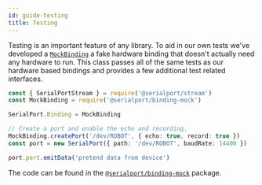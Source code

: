 ```yaml
---
id: guide-testing
title: Testing
---
```


Testing is an important feature of any library. To aid in our own tests we've developed a [`MockBinding`](api-binding-mock) a fake hardware binding that doesn't actually need any hardware to run. This class passes all of the same tests as our hardware based bindings and provides a few additional test related interfaces.

```ts
const { SerialPortStream } = require('@serialport/stream')
const MockBinding = require('@serialport/binding-mock')

SerialPort.Binding = MockBinding

// Create a port and enable the echo and recording.
MockBinding.createPort('/dev/ROBOT', { echo: true, record: true })
const port = new SerialPort({ path: '/dev/ROBOT', baudRate: 14400 })

port.port.emitData('pretend data from device')
```

The code can be found in the [`@serialport/binding-mock`](api-binding-mock) package.
